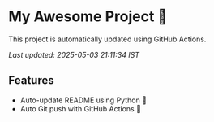 # My Awesome Project 🚀

This project is automatically updated using GitHub Actions.

_Last updated: 2025-05-03 21:11:34 IST_

## Features
- Auto-update README using Python 🐍
- Auto Git push with GitHub Actions 🤖
